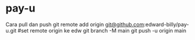 # pay-u
Cara pull dan push
git remote add origin git@github.com:edward-billy/pay-u.git #set remote origin ke edw
git branch -M main 
git push -u origin main
